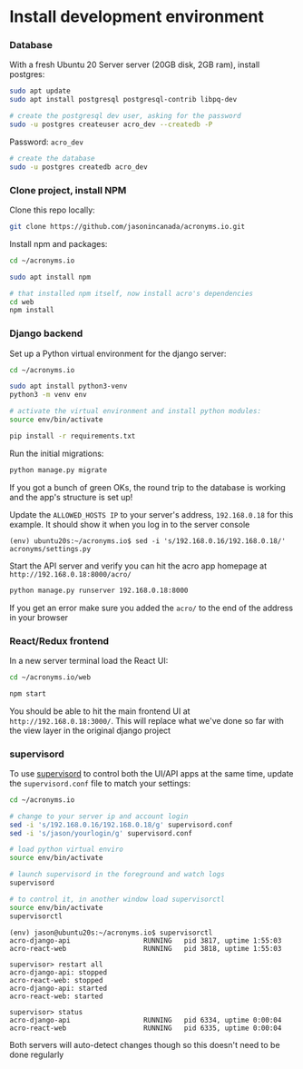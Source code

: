 # Install development environment

### Database

With a fresh Ubuntu 20 Server server (20GB disk, 2GB ram), install postgres:

```bash
sudo apt update
sudo apt install postgresql postgresql-contrib libpq-dev

# create the postgresql dev user, asking for the password
sudo -u postgres createuser acro_dev --createdb -P
```

Password: `acro_dev`

```bash
# create the database
sudo -u postgres createdb acro_dev
```


### Clone project, install NPM

Clone this repo locally:

```bash
git clone https://github.com/jasonincanada/acronyms.io.git
```

Install npm and packages:

```bash
cd ~/acronyms.io

sudo apt install npm

# that installed npm itself, now install acro's dependencies
cd web
npm install
```


### Django backend

Set up a Python virtual environment for the django server:

```bash
cd ~/acronyms.io

sudo apt install python3-venv
python3 -m venv env

# activate the virtual environment and install python modules:
source env/bin/activate

pip install -r requirements.txt
```

Run the initial migrations:

```bash
python manage.py migrate
```

If you got a bunch of green OKs, the round trip to the database is working and the app's structure is set up!

Update the `ALLOWED_HOSTS IP` to your server's address, `192.168.0.18` for this example.  It should show it when you log in to the server console

```
(env) ubuntu20s:~/acronyms.io$ sed -i 's/192.168.0.16/192.168.0.18/' acronyms/settings.py 
```

Start the API server and verify you can hit the acro app homepage at `http://192.168.0.18:8000/acro/`

```bash
python manage.py runserver 192.168.0.18:8000
```

If you get an error make sure you added the `acro/` to the end of the address in your browser


### React/Redux frontend

In a new server terminal load the React UI:

```bash
cd ~/acronyms.io/web

npm start
```

You should be able to hit the main frontend UI at `http://192.168.0.18:3000/`. This will replace what we've done so far with the view layer in the original django project


### supervisord

To use [supervisord](http://supervisord.org/) to control both the UI/API apps at the same time, update the `supervisord.conf` file to match your settings:

```bash
cd ~/acronyms.io

# change to your server ip and account login
sed -i 's/192.168.0.16/192.168.0.18/g' supervisord.conf
sed -i 's/jason/yourlogin/g' supervisord.conf

# load python virtual enviro
source env/bin/activate

# launch supervisord in the foreground and watch logs
supervisord

# to control it, in another window load supervisorctl
source env/bin/activate
supervisorctl
```

```
(env) jason@ubuntu20s:~/acronyms.io$ supervisorctl
acro-django-api                  RUNNING   pid 3817, uptime 1:55:03
acro-react-web                   RUNNING   pid 3818, uptime 1:55:03

supervisor> restart all
acro-django-api: stopped
acro-react-web: stopped
acro-django-api: started
acro-react-web: started

supervisor> status
acro-django-api                  RUNNING   pid 6334, uptime 0:00:04
acro-react-web                   RUNNING   pid 6335, uptime 0:00:04
```

Both servers will auto-detect changes though so this doesn't need to be done regularly

